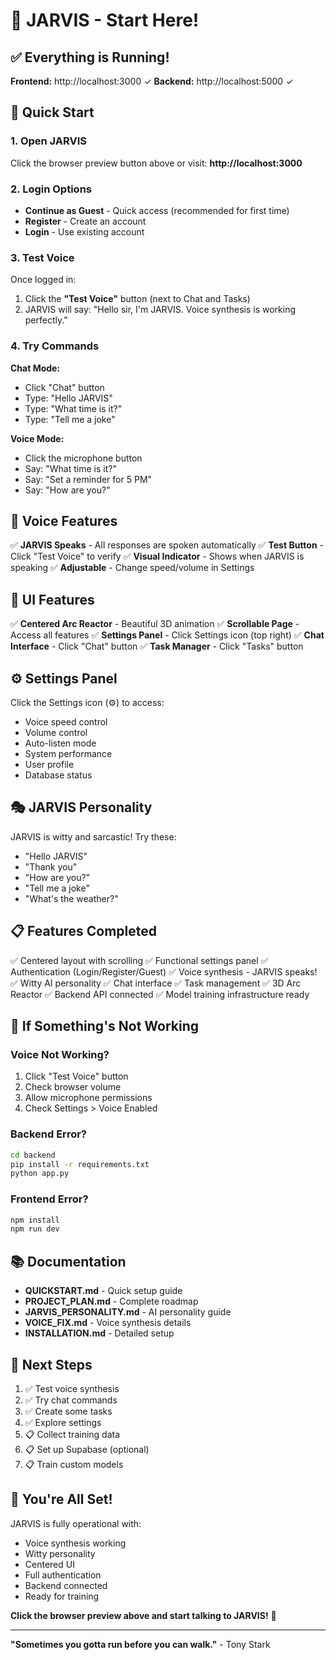 # 🚀 JARVIS - Start Here!

## ✅ Everything is Running!

**Frontend:** http://localhost:3000 ✓
**Backend:** http://localhost:5000 ✓

## 🎯 Quick Start

### 1. Open JARVIS
Click the browser preview button above or visit: **http://localhost:3000**

### 2. Login Options
- **Continue as Guest** - Quick access (recommended for first time)
- **Register** - Create an account
- **Login** - Use existing account

### 3. Test Voice
Once logged in:
1. Click the **"Test Voice"** button (next to Chat and Tasks)
2. JARVIS will say: "Hello sir, I'm JARVIS. Voice synthesis is working perfectly."

### 4. Try Commands
**Chat Mode:**
- Click "Chat" button
- Type: "Hello JARVIS"
- Type: "What time is it?"
- Type: "Tell me a joke"

**Voice Mode:**
- Click the microphone button
- Say: "What time is it?"
- Say: "Set a reminder for 5 PM"
- Say: "How are you?"

## 🎤 Voice Features

✅ **JARVIS Speaks** - All responses are spoken automatically
✅ **Test Button** - Click "Test Voice" to verify
✅ **Visual Indicator** - Shows when JARVIS is speaking
✅ **Adjustable** - Change speed/volume in Settings

## 🎨 UI Features

✅ **Centered Arc Reactor** - Beautiful 3D animation
✅ **Scrollable Page** - Access all features
✅ **Settings Panel** - Click Settings icon (top right)
✅ **Chat Interface** - Click "Chat" button
✅ **Task Manager** - Click "Tasks" button

## ⚙️ Settings Panel

Click the Settings icon (⚙️) to access:
- Voice speed control
- Volume control
- Auto-listen mode
- System performance
- User profile
- Database status

## 🎭 JARVIS Personality

JARVIS is witty and sarcastic! Try these:
- "Hello JARVIS"
- "Thank you"
- "How are you?"
- "Tell me a joke"
- "What's the weather?"

## 📋 Features Completed

✅ Centered layout with scrolling
✅ Functional settings panel
✅ Authentication (Login/Register/Guest)
✅ Voice synthesis - JARVIS speaks!
✅ Witty AI personality
✅ Chat interface
✅ Task management
✅ 3D Arc Reactor
✅ Backend API connected
✅ Model training infrastructure ready

## 🔧 If Something's Not Working

### Voice Not Working?
1. Click "Test Voice" button
2. Check browser volume
3. Allow microphone permissions
4. Check Settings > Voice Enabled

### Backend Error?
```bash
cd backend
pip install -r requirements.txt
python app.py
```

### Frontend Error?
```bash
npm install
npm run dev
```

## 📚 Documentation

- **QUICKSTART.md** - Quick setup guide
- **PROJECT_PLAN.md** - Complete roadmap
- **JARVIS_PERSONALITY.md** - AI personality guide
- **VOICE_FIX.md** - Voice synthesis details
- **INSTALLATION.md** - Detailed setup

## 🎯 Next Steps

1. ✅ Test voice synthesis
2. ✅ Try chat commands
3. ✅ Create some tasks
4. ✅ Explore settings
5. 📋 Collect training data
6. 📋 Set up Supabase (optional)
7. 📋 Train custom models

## 🎉 You're All Set!

JARVIS is fully operational with:
- Voice synthesis working
- Witty personality
- Centered UI
- Full authentication
- Backend connected
- Ready for training

**Click the browser preview above and start talking to JARVIS!** 🚀

---

**"Sometimes you gotta run before you can walk."** - Tony Stark
